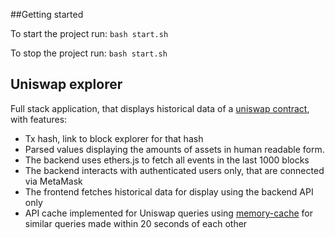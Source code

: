 ##Getting started

To start the project run:
`bash start.sh`

To stop the project run:
`bash start.sh`

## Uniswap explorer

Full stack application, that displays historical data of a [uniswap contract](https://etherscan.io/address/0xb4e16d0168e52d35cacd2c6185b44281ec28c9dc), with features:

- Tx hash, link to block explorer for that hash
- Parsed values displaying the amounts of assets in human readable form.
- The backend uses ethers.js to fetch all events in the last 1000 blocks
- The backend interacts with authenticated users only, that are connected via MetaMask
- The frontend fetches historical data for display using the backend API only
- API cache implemented for Uniswap queries using [memory-cache](https://www.npmjs.com/package/memory-cache) for similar queries made within 20 seconds of each other
